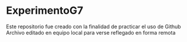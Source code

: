 # ExperimentoG7
Este repositorio fue creado con la finalidad de practicar el uso de Github
Archivo editado en equipo local para verse reflegado en forma remota
